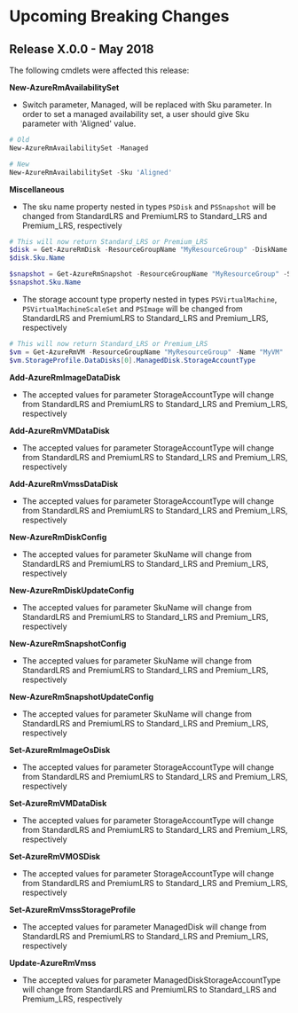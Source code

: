 # Upcoming Breaking Changes

## Release X.0.0 - May 2018

The following cmdlets were affected this release:

**New-AzureRmAvailabilitySet**
- Switch parameter, Managed, will be replaced with Sku parameter.
In order to set a managed availability set, a user should give Sku parameter with 'Aligned' value.

```powershell
# Old
New-AzureRmAvailabilitySet -Managed

# New
New-AzureRmAvailabilitySet -Sku 'Aligned'
```

**Miscellaneous**
- The sku name property nested in types `PSDisk` and `PSSnapshot` will be changed from StandardLRS and PremiumLRS to Standard_LRS and Premium_LRS, respectively

```powershell
# This will now return Standard_LRS or Premium_LRS
$disk = Get-AzureRmDisk -ResourceGroupName "MyResourceGroup" -DiskName "MyDiskName"
$disk.Sku.Name

$snapshot = Get-AzureRmSnapshot -ResourceGroupName "MyResourceGroup" -SnapshotName "MySnapshotName"
$snapshot.Sku.Name
```

- The storage account type property nested in types `PSVirtualMachine`, `PSVirtualMachineScaleSet` and `PSImage` will be changed from StandardLRS and PremiumLRS to Standard_LRS and Premium_LRS, respectively

```powershell
# This will now return Standard_LRS or Premium_LRS
$vm = Get-AzureRmVM -ResourceGroupName "MyResourceGroup" -Name "MyVM"
$vm.StorageProfile.DataDisks[0].ManagedDisk.StorageAccountType
```

**Add-AzureRmImageDataDisk**
- The accepted values for parameter StorageAccountType will change from StandardLRS and PremiumLRS to Standard_LRS and Premium_LRS, respectively

**Add-AzureRmVMDataDisk**
- The accepted values for parameter StorageAccountType will change from StandardLRS and PremiumLRS to Standard_LRS and Premium_LRS, respectively

**Add-AzureRmVmssDataDisk**
- The accepted values for parameter StorageAccountType will change from StandardLRS and PremiumLRS to Standard_LRS and Premium_LRS, respectively

**New-AzureRmDiskConfig**
- The accepted values for parameter SkuName will change from StandardLRS and PremiumLRS to Standard_LRS and Premium_LRS, respectively

**New-AzureRmDiskUpdateConfig**
- The accepted values for parameter SkuName will change from StandardLRS and PremiumLRS to Standard_LRS and Premium_LRS, respectively

**New-AzureRmSnapshotConfig**
- The accepted values for parameter SkuName will change from StandardLRS and PremiumLRS to Standard_LRS and Premium_LRS, respectively

**New-AzureRmSnapshotUpdateConfig**
- The accepted values for parameter SkuName will change from StandardLRS and PremiumLRS to Standard_LRS and Premium_LRS, respectively

**Set-AzureRmImageOsDisk**
- The accepted values for parameter StorageAccountType will change from StandardLRS and PremiumLRS to Standard_LRS and Premium_LRS, respectively

**Set-AzureRmVMDataDisk**
- The accepted values for parameter StorageAccountType will change from StandardLRS and PremiumLRS to Standard_LRS and Premium_LRS, respectively

**Set-AzureRmVMOSDisk**
- The accepted values for parameter StorageAccountType will change from StandardLRS and PremiumLRS to Standard_LRS and Premium_LRS, respectively

**Set-AzureRmVmssStorageProfile**
- The accepted values for parameter ManagedDisk will change from StandardLRS and PremiumLRS to Standard_LRS and Premium_LRS, respectively

**Update-AzureRmVmss**
- The accepted values for parameter ManagedDiskStorageAccountType will change from StandardLRS and PremiumLRS to Standard_LRS and Premium_LRS, respectively